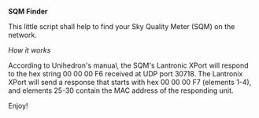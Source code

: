 **SQM Finder**

This little script shall help to find your Sky Quality Meter (SQM) on the network.

_How it works_

According to Unihedron's manual, the SQM's Lantronic XPort will respond to the hex string 00 00 00 F6 received at UDP port 30718.
The Lantronix XPort will send a response that starts with hex 00 00 00 F7 (elements 1-4), and elements 25-30 contain the MAC address of the responding unit.

Enjoy!
